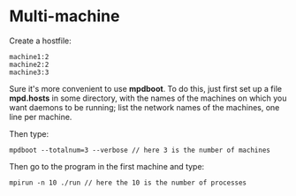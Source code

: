 # Multi-machine
Create a hostfile:

    machine1:2
    machine2:2
    machine3:3

Sure it's more convenient to use **mpdboot**. To do this, just first set up a file **mpd.hosts** in some directory, with the names of the machines on which you want daemons to be running; list the network names of the machines, one line per machine.

Then type:

    mpdboot --totalnum=3 --verbose // here 3 is the number of machines

Then go to the program in the first machine and type:

    mpirun -n 10 ./run // here the 10 is the number of processes
